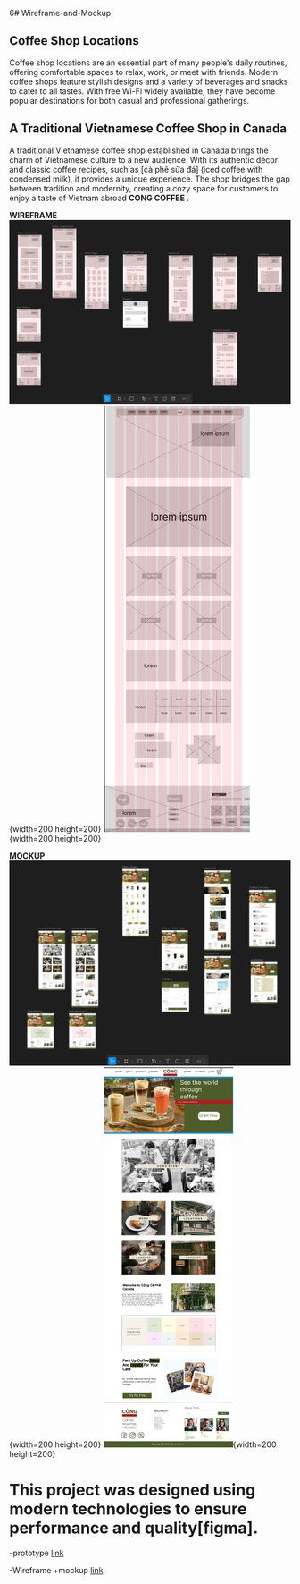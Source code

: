 6# Wireframe-and-Mockup

## Coffee Shop Locations
Coffee shop locations are an essential part of many people's daily routines,
 offering comfortable spaces to relax, work, or meet with friends. Modern coffee shops feature stylish designs and a 
 variety of beverages and snacks to cater to all tastes. With free Wi-Fi widely available, 
they have become popular destinations for both casual and professional gatherings.


## A Traditional Vietnamese Coffee Shop in Canada
A traditional Vietnamese coffee shop established in Canada brings the charm of Vietnamese culture to a new audience.
 With its authentic décor and classic coffee recipes, such as [cà phê sữa đá] (iced coffee with condensed milk), 
 it provides a unique experience. The shop bridges the gap between tradition and modernity,
 creating a cozy space for customers to enjoy a taste of Vietnam abroad **CONG COFFEE**   .



 **WIREFRAME**
![image](wireframe.png){width=200 height=200}
![image](WIREFRAME2.png){width=200 height=200}



 **MOCKUP**
![image](MOCKUP.png){width=200 height=200}
![image](MOCKUP2.png){width=200 height=200}




# This project was designed using modern technologies to ensure performance and quality[figma].

  -prototype
  [link](https://www.figma.com/proto/Qd2hXsCq4WPlyS4fcqz9UP/Wireframe-and-Mockup?node-id=56-3&node-type=frame&t=31OB5a3LR4JJlTT1-1&scaling=min-zoom&content-scaling=fixed&page-id=56%3A2)

  -Wireframe +mockup
  [link](https://www.figma.com/design/Qd2hXsCq4WPlyS4fcqz9UP/Wireframe-and-Mockup?node-id=0-1&t=lcSbuKExEB8H4fAf-1)